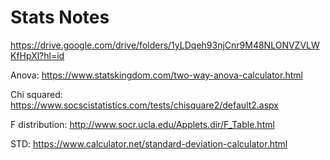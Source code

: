 # Stats Notes

https://drive.google.com/drive/folders/1yLDqeh93njCnr9M48NLONVZVLWKfHpXl?hl=id

Anova: https://www.statskingdom.com/two-way-anova-calculator.html

Chi squared: https://www.socscistatistics.com/tests/chisquare2/default2.aspx

F distribution: http://www.socr.ucla.edu/Applets.dir/F_Table.html

STD: https://www.calculator.net/standard-deviation-calculator.html
